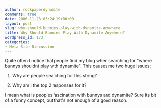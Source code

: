 ```yaml
---
author: rockpaperdynamite
comments: true
date: 2006-11-23 03:24:19+00:00
layout: post
slug: why-should-bunnies-play-with-dynamite-anywhere
title: Why Should Bunnies Play With Dynamite Anywhere?
wordpress_id: 173
categories:
- Meta-Site Discussion
---
```


Quite often I notice that people find my blog when searching for "where bunnys shouldnt play with dynamite". This causes me two huge issues:



	
  1. Why are people searching for this string?

	
  2. Why am I the top 2 responses for it?


I mean what is peoples fascination with bunnys and dynamite? Sure its bit of a funny concept, but that's not enough of a good reason.
